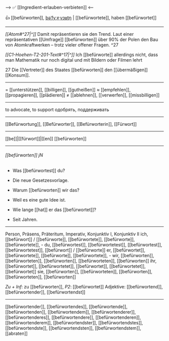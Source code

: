 --> ✅ [[Ingredient-erlauben-verbieten]] <--

👍 [[befürworten]], [bəˈfyːɐ̯ˌvɔʁtn̩](https://youglish.com/pronounce/befürworten/german) | [[befürwortete]], haben [[befürwortet]]

---
*[[Atom#^27|^]]* Damit repräsentieren sie den Trend. Laut einer repräsentativen [[Umfrage]] [[befürworten]] über 90% der Polen den Bau von Atomkraftwerken – trotz vieler offener Fragen. ^27


*[[C1-Hoehen-T2-201-Text#^17|^]]* Ich [[befürworte]] allerdings nicht, dass man Mathematik nur noch digital und mit Bildern oder Filmen lehrt

27 Die [[Vertreter]] des Staates [[befürworten]] den [[übermäßigen]] [[Konsum]].

---
= [[unterstützen]], [[billigen]], [[gutheißen]]
≈ [[empfehlen]], [[propagieren]], [[plädieren]]
≠ [[ablehnen]], [[verwerfen]], [[missbilligen]]

---
to advocate, to support
одобрять, поддерживать

---
[[Befürwortung]], [[Befürworter]], [[Befürworterin]], [[Fürwort]]

---
[[be]]|[[fürwort]]|[[en]]
[[befürworten]]


---
###### [[befürworten]] jN
- Was [[befürwortest]] du?
- Die neue Gesetzesvorlage.

- Warum [[befürworten]] wir das?
- Weil es eine gute Idee ist.

- Wie lange [[hat]] er das [[befürwortet]]?
- Seit Jahren.

---
Person, Präsens, Präteritum, Imperativ, Konjunktiv I, Konjunktiv II
ich, [[befürwort]] / [[befürworte]], [[befürwortete]], [[befürworte]], [[befürwortete]], -
du, [[befürwortest]], [[befürwortetest]], [[befürwortest]], [[befürwortetest]], [[befürwort]] / [[befürworte]]
er, [[befürwortet]], [[befürwortete]], [[befürworte]], [[befürwortete]], -
wir, [[befürworten]], [[befürworteten]], [[befürworten]], [[befürworteten]], [[befürworten]]
ihr, [[befürwortet]], [[befürwortetet]], [[befürwortet]], [[befürwortetet]], [[befürwortet]]
sie, [[befürworten]], [[befürworteten]], [[befürworten]], [[befürworteten]], [[befürworten]]

*Zu + Inf*: zu [[befürworten]], *P2*: [[befürwortet]]
Adjektive: [[befürwortend]], [[befürwortender]], [[befürwortendst]]

---
[[befürwortender]], [[befürwortendes]], [[befürwortende]], [[befürwortenden]], [[befürwortendem]], [[befürwortenderer]], [[befürwortenderes]], [[befürwortendere]], [[befürwortenderen]], [[befürwortenderem]], [[befürwortendster]], [[befürwortendstes]], [[befürwortendste]], [[befürwortendsten]], [[befürwortendstem]], [[abraten]]